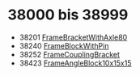 # 38000 bis 38999
- 38201 [FrameBracketWithAxle80](Elements/FrameBracketWithAxle80.md)
- 38240 [FrameBlockWithPin](Elements/FrameBlockWithPin.md)
- 38252 [FrameCouplingBracket](Elements/FrameCouplingBracket.md)
- 38423 [FrameAngleBlock10x15x15](Elements/FrameAngleBlock10x15x15.md)